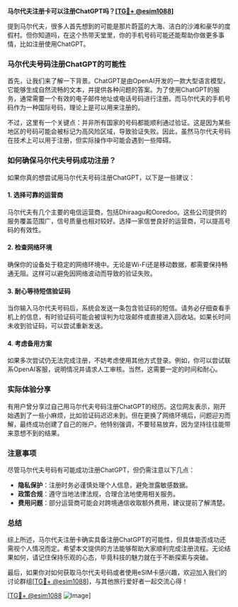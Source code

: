 **马尔代夫注册卡可以注册ChatGPT吗？[[TG💪+ @esim1088](https://t.me/s/esim1088)]**

提到马尔代夫，很多人首先想到的可能是那片蔚蓝的大海、洁白的沙滩和豪华的度假村。但你知道吗，在这个热带天堂里，你的手机号码可能还能帮助你做更多事情，比如注册使用ChatGPT。

### 马尔代夫号码注册ChatGPT的可能性

首先，让我们来了解一下背景。ChatGPT是由OpenAI开发的一款大型语言模型，它能够生成自然流畅的文本，并提供各种问题的答案。为了使用ChatGPT的服务，通常需要一个有效的电子邮件地址或电话号码进行注册。而马尔代夫的手机号码作为一种国际号码，理论上是可以用来注册的。

不过，这里有一个关键点：并非所有国家的号码都能顺利通过验证。这是因为某些地区的号码可能会被标记为高风险区域，导致验证失败。因此，虽然马尔代夫号码在技术上可以用于注册，但实际操作中可能会遇到一些障碍。

### 如何确保马尔代夫号码成功注册？

如果你真的想尝试用马尔代夫号码注册ChatGPT，以下是一些建议：

#### 1. **选择可靠的运营商**
马尔代夫有几个主要的电信运营商，包括Dhiraagu和Ooredoo。这些公司提供的服务覆盖范围广，信号质量也相对较好。选择一家信誉良好的运营商，可以提高号码的有效性。

#### 2. **检查网络环境**
确保你的设备处于稳定的网络环境中。无论是Wi-Fi还是移动数据，都需要保持畅通无阻。这样可以避免因网络波动而导致的验证失败。

#### 3. **耐心等待短信验证码**
当你输入马尔代夫号码后，系统会发送一条包含验证码的短信。请务必仔细查看手机上的信息，有时验证码可能会被误判为垃圾邮件或直接进入回收站。如果长时间未收到验证码，可以尝试重新发送。

#### 4. **考虑备用方案**
如果多次尝试仍无法完成注册，不妨考虑使用其他方式登录。例如，你可以尝试联系OpenAI客服，说明情况并请求人工审核。当然，这需要一定的时间和耐心。

### 实际体验分享

有用户曾分享过自己用马尔代夫号码注册ChatGPT的经历。这位网友表示，刚开始遇到了一些小麻烦，比如验证码迟迟未到。但在更换了网络环境后，问题迎刃而解，最终成功创建了自己的账户。他特别强调，不要轻易放弃，因为坚持往往能带来意想不到的结果。

### 注意事项

尽管马尔代夫号码有可能成功注册ChatGPT，但仍需注意以下几点：

- **隐私保护**：注册时务必谨慎处理个人信息，避免泄露敏感数据。
- **政策合规**：遵守当地法律法规，合理合法地使用相关服务。
- **费用问题**：部分运营商可能会对跨境通信收取额外费用，建议提前了解清楚。

### 总结

综上所述，马尔代夫注册卡确实具备注册ChatGPT的可能性，但具体能否成功还需视个人情况而定。希望本文提供的方法能够帮助大家顺利完成注册流程。无论结果如何，请记住保持乐观的心态，毕竟科技的魅力就在于不断探索与突破。

最后，如果你对如何获取马尔代夫号码或者使用eSIM卡感兴趣，欢迎加入我们的讨论群组[[TG💪+ @esim1088](https://t.me/s/esim1088)]，与其他旅行爱好者一起交流心得！

[[TG💪+ @esim1088](https://t.me/s/esim1088) ![Image](https://i.postimg.cc/4NQfJmqS/Snipaste-2025-05-13-00-14-12.png)]